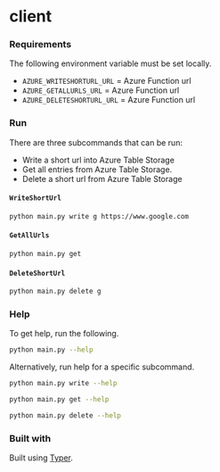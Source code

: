 # client

### Requirements

The following environment variable must be set locally.

- `AZURE_WRITESHORTURL_URL` = Azure Function url
- `AZURE_GETALLURLS_URL` = Azure Function url
- `AZURE_DELETESHORTURL_URL` = Azure Function url

### Run

There are three subcommands that can be run:

- Write a short url into Azure Table Storage
- Get all entries from Azure Table Storage.
- Delete a short url from Azure Table Storage

#### `WriteShortUrl`

```sh
python main.py write g https://www.google.com
```

#### `GetAllUrls`

```sh
python main.py get
```

#### `DeleteShortUrl`

```sh
python main.py delete g
```

### Help

To get help, run the following.

```sh
python main.py --help
```

Alternatively, run help for a specific subcommand.

```sh
python main.py write --help
```

```sh
python main.py get --help
```

```sh
python main.py delete --help
```

### Built with

Built using [Typer](https://typer.tiangolo.com/).
